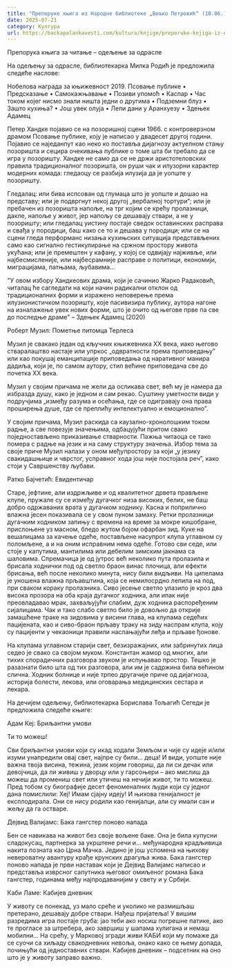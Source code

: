 ```yaml
---
title: "Препоруке књига из Народне библиотеке „Вељко Петровић“ (10.06.)"
date: 2025-07-21
category: Култура
url: https://backapalankavesti.com/kultura/knjige/preporuke-knjiga-iz-narodne-biblioteke-veljko-petrovic-10-06/
---
```


Препорука књига за читање – одељење за одрасле

На одељењу за одрасле, библиотекарка Милка Родић је предложила следеће наслове:

Нобелова награда за књижевност 2019. Псовање публике • Предсказање • Самокажњавање • Позиви упомоћ • Каспар • Час током којег нисмо знали ништа једни о другима • Подземни блуз • Зашто кухиња? • Још увек олуја • Лепи дани у Аранхуезу • Здењек Адамец

Петер Хандке појавио се на позоришној сцени 1966. с контроверзном драмом Псовање публике, коју је написао у двадесет другој години. Појавио се наједанпут као неко ко поставља дијагнозу актуелном стању позоришта и сецира очекивања публике о томе шта би требало да се игра у позоришту. Хандке не само да се не држи аристотеловских правила традиционалног позоришта, он руши чак и илузорни карактер модерних комада: гледаоцу се разбија илузија да је уопште у позоришту.

Гледалац: или бива испсован од глумаца што је уопште и дошао на представу; или је подвргнут некој другој „вербалној тортури“; или је пребачен из позоришта напоље, на трг којим се крећу пролазници, дакле, напоље у живот, јер напољу се дешавају ствари, а не у позоришту; или гледалац уистину постаје сведок оставинских расправа и свађа у породици, баш како се то и дешава у породици; или се на сцени гледа перформанс низања кухињских ситуација представљених само као сигнално гестикулирање на сржном простору живота укућана; или је премештен у кафану, у којој се одвијају најживље, или најбесмисленије, или најбесрамније расправе о политици, економији, миграцијама, патњама, љубавима…

&quot;У овом избору Хандкеових драма, који је сачинио Жарко Радаковић, читалац ће сагледати на који начин радикални отклон од традиционалних форми и изражено неповерење према илузионистичком позоришту, које пасивизира публику, аутора нагоне на изналажење увек нових форми, што је очито од његове прве па све до последње драме&quot; – Здењек Адамец (2020)

Роберт Музил: Пометње питомца Терлеса

Музил је свакако један од кључних књижевника XX века, иако његово стваралаштво настаје или упркос „одвратности према приповедању” или као покушај еманципације приповедања од наративног манира дадиља, који је, по самом аутору, стил већине приповедача све до почетка XX века.

Музил у својим причама не жели да осликава свет, већ му је намера да избразда душу, како је једном и сам рекао. Суштину уметности види у подручјима „између разума и осећања, где се одигравају она права проширења душе, где се преплићу интелектуално и емоционално”.

У својим причама, Музил раскида са каузално-хронолошким током радње, а све повезује значењима, одбацујући притом свако поједностављено приказивање стварности. Пажња читаоца се тако помера с радње на језик и на саму структуру значења. Избор тема за своје приче Музил налази у оном међупростору за који „у језику свакидашњице и чврстог, усправног хода још није постојала реч”, како стоји у Савршенству љубави.

Ратко Бајчетић: Евидентичар

Старе, јефтине, али издржљиве и од квалитетног дрвета прављене клупе, пружале су се између дугачког низа високих, белих, не баш добро одржаваних врата у дугачком ходнику. Касна и поприлично влажна јесен показивала се у свом пуном замаху. Ретки пролазници дугачким ходником запињу с времена на време за мокре кишобране, прислоњене уз масном, бледо жутом бојом офарбан зид. Куке на вешалицама за качење одеће, постављене насупрот клупа углавном су поломљене, а и на оним исправним нема одеће. Готово сви седе, или стоје у капутима, мантилима или дебелим зимским јакнама са шаловима. Спремачица је од јутрос већ неколико пута пролазила и брисала ходнички под од светло браон винас плочица, али ефекти брисања, већ
после неколико минута, нису били видљиви. На ципелама је уношена влажна прљавштина, која се немилосрдно лепила на под, при сваком кораку пролазника. Сиво јесење светло улазило је кроз два висока прозора на оба краја дугачког ходника, али ипак није преовладавао мрак, захваљујући слабим, дуж ходника распоређеним сијалицама. Чак и тако слабо светло било је довољно да открије замашћене траке на зидовима у висини глава, на клупама седећих пацијената, као и сиво-браон прљаву траку на зиду наспрам клупа, коју су пацијенти у чекаоници правили наслањајући леђа и прљаве ђонове.

На клупама углавном старији свет, безизражајних, или забринутих лица седео је свако са својом муком. Константан жамор од многих, али тихих спорадичних разговора звуком је испуњавао простор. Тешко је разазнати било шта од тих разговора, али им је садржина била већином слична. Ходник болнице и није трпео другачије приче од дијагноза, историја болести, лекова, или оговарања медицинских сестара и лекара.

На дечијем одељењу, библиотекарка Борислава Тољагић Сегеди је предложила следеће књиге:

Адам Кеј: Бриљантни умови

Ти то можеш!

Сви бриљантни умови који су икад ходали Земљом и чије су идеје и/или изуми унапредили овај свет, најпре су били… деца! И види, уопште није важна твоја висина, тежина, језик којим говориш, да ли си дечак или девојчица, да ли живиш у дворцу или у гарсоњери – ако мислиш да можеш да промениш свет или утичеш на нечији живот, ти то можеш. Пред тобом су биографије десет феноменалних људи који су једног дана помислили: Хеј! Имам сјајну идеју! И њихова генијалност је експлодирала. Они се нису родили као генијалци, али су имали сан и жељу да га остваре.

Дејвид Валијамс: Бака гангстер поново напада

Бен се навикава на живот без своје вољене баке. Она је била купусни сладокусац, партнерка за укрштене речи и… међународна крадљивица накита позната као Црна Мачка. Једино је још успомена на њихову невероватну авантуру крађе крунских драгуља жива. Бака гангстер поново напада је први наставак који је Дејвид Валијамс написао и представља изврсног сапутника његовог омиљеног романа Бака гангстер, годинама међу најпродаванијим у свету и у Србији.

Каби Ламе: Кабијев дневник

У животу се понекад, уз мало среће и уколико не размишљаш претерано, дешавају добре ствари. Нађеш пријатеља! У вишим разредима игра постаје груба: јао теби ако носиш погрешне патике, ако те прогласе за штребера, ако завршиш у шапама хулигана и немаш мобилни… На срећу, у Марковој згради живи КАБИ који му помаже да се суочи са хиљаду свакодневних невоља, онако како се њему допада, почињући од једноставних ствари. Кабијев дневник – подсетник на оно што је у животу заправо важно.
